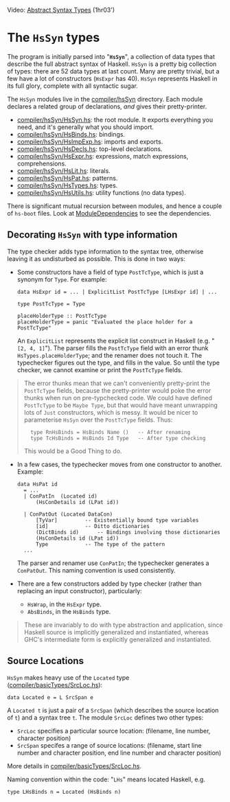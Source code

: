 
Video: [ Abstract Syntax Types](http://www.youtube.com/watch?v=lw7kbUvAmK4&list=PLBkRCigjPwyeCSD_DFxpd246YIF7_RDDI) (1hr03')

# The `HsSyn` types


The program is initially parsed into "**`HsSyn`**", a collection of data types that describe the full abstract syntax of Haskell.  `HsSyn` is a pretty big collection of types: there are 52 data types at last count.  Many are pretty trivial, but a few have a lot of constructors (`HsExpr` has 40).  `HsSyn` represents Haskell in its full glory, complete with all syntactic sugar.


The `HsSyn` modules live in the [compiler/hsSyn](/trac/ghc/browser/ghc/compiler/hsSyn) directory.  Each module declares a related group of declarations, *and* gives their pretty-printer.

- [compiler/hsSyn/HsSyn.hs](/trac/ghc/browser/ghc/compiler/hsSyn/HsSyn.hs): the root module.  It exports everything you need, and it's generally what you should import.
- [compiler/hsSyn/HsBinds.hs](/trac/ghc/browser/ghc/compiler/hsSyn/HsBinds.hs): bindings.
- [compiler/hsSyn/HsImpExp.hs](/trac/ghc/browser/ghc/compiler/hsSyn/HsImpExp.hs): imports and exports.
- [compiler/hsSyn/HsDecls.hs](/trac/ghc/browser/ghc/compiler/hsSyn/HsDecls.hs): top-level declarations.
- [compiler/hsSyn/HsExpr.hs](/trac/ghc/browser/ghc/compiler/hsSyn/HsExpr.hs): expressions, match expressions, comprehensions.
- [compiler/hsSyn/HsLit.hs](/trac/ghc/browser/ghc/compiler/hsSyn/HsLit.hs): literals.
- [compiler/hsSyn/HsPat.hs](/trac/ghc/browser/ghc/compiler/hsSyn/HsPat.hs): patterns.
- [compiler/hsSyn/HsTypes.hs](/trac/ghc/browser/ghc/compiler/hsSyn/HsTypes.hs): types.
- [compiler/hsSyn/HsUtils.hs](/trac/ghc/browser/ghc/compiler/hsSyn/HsUtils.hs): utility functions (no data types).


There is significant mutual recursion between modules, and hence a couple of `hs-boot` files. Look at [ModuleDependencies](module-dependencies) to see the dependencies.

## Decorating `HsSyn` with type information


The type checker adds type information to the syntax tree, otherwise leaving it as undisturbed as possible.  This is done in two ways:

- Some constructors have a field of type `PostTcType`, which is just a synonym for `Type`. For example:

  ```wiki
  data HsExpr id = ... | ExplicitList PostTcType [LHsExpr id] | ...

  type PostTcType = Type

  placeHolderType :: PostTcType
  placeHolderType = panic "Evaluated the place holder for a PostTcType"
  ```

  An `ExplicitList` represents the explicit list construct in Haskell (e.g. "`[2, 4, 1]`"). The parser fills the `PostTcType` field with an error thunk `HsTypes.placeHolderType`; and the renamer does not touch it.  The typechecker figures out the type, and fills in the value.  So until the type checker, we cannot examine or print the `PostTcType` fields.

>
> The error thunks mean that we can't conveniently pretty-print the `PostTcType` fields, because the pretty-printer would poke the error thunks when run on pre-typchecked code.  We could have defined `PostTcType` to be `Maybe Type`, but that would have meant unwrapping lots of `Just` constructors, which is messy.  It would be nicer to parameterise `HsSyn` over the `PostTcType` fields.  Thus:
>
> ```wiki
>   type RnHsBinds = HsBinds Name ()   -- After renaming
>   type TcHsBinds = HsBinds Id Type   -- After type checking
> ```
>
>
> This would be a Good Thing to do.

- In a few cases, the typechecker moves from one constructor to another.  Example:

  ```wiki
  data HsPat id
    = ...
    | ConPatIn	(Located id)
  		(HsConDetails id (LPat id))

    | ConPatOut	(Located DataCon)
  		[TyVar]			-- Existentially bound type variables
  		[id]			-- Ditto dictionaries
  		(DictBinds id)		-- Bindings involving those dictionaries
  		(HsConDetails id (LPat id))
  		Type    		-- The type of the pattern
    ...
  ```

  The parser and renamer use `ConPatIn`; the typechecker generates a `ConPatOut`. This naming convention is used consistently.

- There are a few constructors added by type checker (rather than replacing an input constructor), particularly:

  - `HsWrap`, in the `HsExpr` type.
  - `AbsBinds`, in the `HsBinds` type.

>
> These are invariably to do with type abstraction and application, since Haskell source is implicitly generalized and instantiated, whereas GHC's intermediate form is explicitly generalized and instantiated.

## Source Locations

`HsSyn` makes heavy use of the `Located` type ([compiler/basicTypes/SrcLoc.hs](/trac/ghc/browser/ghc/compiler/basicTypes/SrcLoc.hs)):

```wiki
data Located e = L SrcSpan e
```


A `Located t` is just a pair of a `SrcSpan` (which describes the source location of `t`) and a syntax tree `t`.  The module `SrcLoc` defines two other types:

- `SrcLoc` specifies a particular source location: (filename, line number, character position)
- `SrcSpan` specifes a range of source locations: (filename, start line number and character position, end line number and character position)


More details in [compiler/basicTypes/SrcLoc.hs](/trac/ghc/browser/ghc/compiler/basicTypes/SrcLoc.hs).


Naming convention within the code: "`LHs`" means located Haskell, e.g.

```wiki
type LHsBinds n = Located (HsBinds n)
```